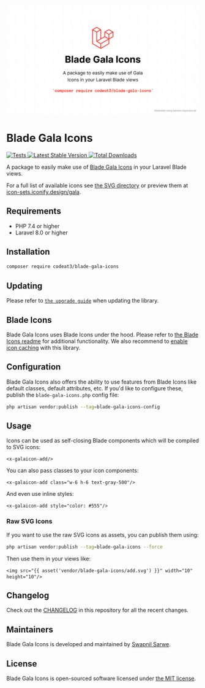<p align="center">
    <img src="./socialcard-blade-gala-icons.png" width="1280" title="Social Card Blade Gala Icons">
</p>

# Blade Gala Icons

<a href="https://github.com/codeat3/blade-gala-icons/actions?query=workflow%3ATests">
    <img src="https://github.com/codeat3/blade-gala-icons/workflows/Tests/badge.svg" alt="Tests">
</a>
<a href="https://packagist.org/packages/codeat3/blade-gala-icons">
    <img src="https://img.shields.io/packagist/v/codeat3/blade-gala-icons" alt="Latest Stable Version">
</a>
<a href="https://packagist.org/packages/codeat3/blade-gala-icons">
    <img src="https://img.shields.io/packagist/dt/codeat3/blade-gala-icons" alt="Total Downloads">
</a>

A package to easily make use of [Blade Gala Icons](https://github.com/sisyphusion/gala-icons) in your Laravel Blade views.

For a full list of available icons see [the SVG directory](resources/svg) or preview them at [icon-sets.iconify.design/gala](https://icon-sets.iconify.design/gala/).

## Requirements

- PHP 7.4 or higher
- Laravel 8.0 or higher

## Installation

```bash
composer require codeat3/blade-gala-icons
```

## Updating

Please refer to [`the upgrade guide`](UPGRADE.md) when updating the library.

## Blade Icons

Blade Gala Icons uses Blade Icons under the hood. Please refer to [the Blade Icons readme](https://github.com/blade-ui-kit/blade-icons) for additional functionality. We also recommend to [enable icon caching](https://github.com/blade-ui-kit/blade-icons#caching) with this library.

## Configuration

Blade Gala Icons also offers the ability to use features from Blade Icons like default classes, default attributes, etc. If you'd like to configure these, publish the `blade-gala-icons.php` config file:

```bash
php artisan vendor:publish --tag=blade-gala-icons-config
```

## Usage

Icons can be used as self-closing Blade components which will be compiled to SVG icons:

```blade
<x-galaicon-add/>
```

You can also pass classes to your icon components:

```blade
<x-galaicon-add class="w-6 h-6 text-gray-500"/>
```

And even use inline styles:

```blade
<x-galaicon-add style="color: #555"/>
```

### Raw SVG Icons

If you want to use the raw SVG icons as assets, you can publish them using:

```bash
php artisan vendor:publish --tag=blade-gala-icons --force
```

Then use them in your views like:

```blade
<img src="{{ asset('vendor/blade-gala-icons/add.svg') }}" width="10" height="10"/>
```

## Changelog

Check out the [CHANGELOG](CHANGELOG.md) in this repository for all the recent changes.

## Maintainers

Blade Gala Icons is developed and maintained by [Swapnil Sarwe](https://swapnilsarwe.com).

## License

Blade Gala Icons is open-sourced software licensed under [the MIT license](LICENSE.md).
